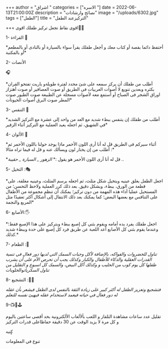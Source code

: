 +++
author = "اشراق "
categories = ["الاسره "]
date = 2022-06-13T21:00:00Z
description = "نصائح وارشادات"
image = "/uploads/6302.jpg"
tags = ["الطفل"]
title = "التركيزعند الطفل"

+++
اقوى نقاط تجعل تركيز طفلك اقوى🧒🏻

 1- القراءة 📖

\*أحتفظ دائما بقصة أو كتاب معك و أجعل طفلك يقرأ سواء بالسيارة أو بالنادى أو بالمطعم أو بالمكتبة*

 2- الأنصات 

🎧

\*أطلب من طفلك أن يركز سمعه على شئ محدد لفترة طويلةو ياريت تفتحو القران بكثره وبعدين تنويع لا أصوات العربيات فى الطريق أو صوت العصافير أو صوت أهتزاز اوراق الشجر  فى الصباح أو أستمع معه لأصوات مسجلة عن الطبيعة صوت الطيور صوت المطر صوت البرق أصوات الحيونات*

 3- التنفس 🧯

\*أطلب من طفلك إن يتنفس ببطء شديد مع العد من واحد إلى عشرة مع التركيز الشديد في الشهيق، ثم اجعله يعيد العملية مع التركيز أثناء الزفير*

 4- الألوان 🎨

\*أثناء سيركم فى الطريق قل له أنا أرى اللون الأحمر ماذا يوجد حولنا باللون الأحمر ثم أطلب من إن يختار لون ويسألك عنه و قل له فيما تراه مثالا :*

\*قل له أنا أرى اللون الأحمر هو يقول :* *الزهور _* *السيارة _* *حقيبة ..*

 5- التخيل :🎭

\*اجعل الطفل يغلق عينيه ويتخيل شكل مثلث، ثم اجعله يرسم المثلث، وعينيه مغلقة، على قطعة من الورق، ببطء، وبشكل دقيق. بعد ذلك كرر العملية ولاحظ التحسن؛ من المستحيل عمليا أداء هذه المهمة من دون تركيز؛ يمكنك أن تنظم مجموعة من الأطفال على التنافس مع بعضها البعض؛ كما يمكنك بعد ذلك الانتقال إلى أشكال أكثر تعقيدًا مثل المربع والنجمة*

 6- الأصابع:🖐

\*اجعل طفلك يفرد يده أمامه ويقوم بثني كل إصبع ببطء وبتركيز على هذا الإصبع فقط؛ وعندما يقوم بثني كل الأصابع أعد اللعبة عن طريق فرد كل إصبع على حدة وببطء شديد كذلك.*

 7- الطعام :🍱

 *تناول للخضروات والفواكه، بالإضافة لأكل وجبات السمك التي لديها دور فعال في تنمية القدرات العقلية والذكاء للأطفال والكبار وكذلك يجب أن تحرص الأم على أن يشرب طفلها كل يوم كوب من الحليب و وكذلك أكل البيض، والسمك كل اسبوع و التقليل من تناول السكريات*والحلويات 

 8- التشجيع :🎢🎡

 *فتشجيع وتعزيز الطفل له أكثر كبير على زيادة الثقة بالنفس لدى الطفل فيشعر بأن عقله له دور فعال في حياته فيعمد لاستخدام عقله فيهيئ نفسه للتعلم*

 9-📺📱🕹️

 تقليل عدد ساعات مشاهدة التلفاز و اللعب بألألعاب الألكترونية بحد أقصى ساعتين باليوم و كل مرة لا يزيد الوقت عن 30 دقيقة حفاظاعلى قدرات التركيز

كٍتبه 

تنوع في المعلومات